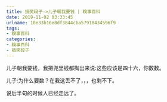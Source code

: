 ```yaml
---
title: 搞笑段子->儿子朝我要钱 | 糗事百科
date: 2019-11-02 03:33:45
urlname: 10e33b16e8df3844cba57918434596f9
tags: 
- 糗事百科
categories:
- 糗事百科
- 搞笑段子
---
```

儿子朝我要钱，我把兜里钱都掏出来说:这些应该是四十六，你数数。

儿子:为什么要数？在我这丢不了，，，也剩不下。

说后半句的时候人已经走远了。


